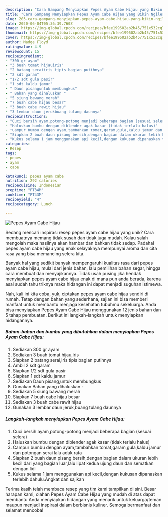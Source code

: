 ```yaml
---
description: "Cara Gampang Menyiapkan Pepes Ayam Cabe Hijau yang Bikin Ngiler"
title: "Cara Gampang Menyiapkan Pepes Ayam Cabe Hijau yang Bikin Ngiler"
slug: 203-cara-gampang-menyiapkan-pepes-ayam-cabe-hijau-yang-bikin-ngiler
date: 2020-06-04T05:36:39.760Z
image: https://img-global.cpcdn.com/recipes/bfee199602ab2b45/751x532cq70/pepes-ayam-cabe-hijau-foto-resep-utama.jpg
thumbnail: https://img-global.cpcdn.com/recipes/bfee199602ab2b45/751x532cq70/pepes-ayam-cabe-hijau-foto-resep-utama.jpg
cover: https://img-global.cpcdn.com/recipes/bfee199602ab2b45/751x532cq70/pepes-ayam-cabe-hijau-foto-resep-utama.jpg
author: Madge Floyd
ratingvalue: 4.9
reviewcount: 15
recipeingredient:
- "300 gr ayam"
- "3 buah tomat hijauiris"
- "2 batang seraiiris tipis bagian putihnya"
- "2 sdt garam"
- "1/2 sdt gula pasir"
- "1 sdt kaldu jamur"
- " Daun pisanguntuk membungkus"
- " Bahan yang dihaluskan "
- "5 siung bawang merah"
- "7 buah cabe hijau besar"
- "3 buah cabe rawit hijau"
- "3 lembar daun jerukbuang tulang daunnya"
recipeinstructions:
- "Cuci bersih ayam,potong-potong menjadi beberapa bagian (sesuai selera)"
- "Haluskan bumbu dengan diblender agak kasar (tidak terlalu halus)"
- "Campur bumbu dengan ayam,tambahkan tomat,garam,gula,kaldu jamur dan potongan serai lalu aduk rata"
- "Siapkan 2 buah daun pisang bersih,dengan bagian dalam ukuran lebih kecil dari yang bagian luar,lalu lipat kedua ujung daun dan sematkan dengan lidi"
- "Kukus selama 1 jam menggunakan api kecil,dengan kukusan dipanaskan terlebih dahulu.Angkat dan sajikan"
categories:
- Resep
tags:
- pepes
- ayam
- cabe

katakunci: pepes ayam cabe 
nutrition: 292 calories
recipecuisine: Indonesian
preptime: "PT34M"
cooktime: "PT43M"
recipeyield: "4"
recipecategory: Lunch

---
```



![Pepes Ayam Cabe Hijau](https://img-global.cpcdn.com/recipes/bfee199602ab2b45/751x532cq70/pepes-ayam-cabe-hijau-foto-resep-utama.jpg)

Sedang mencari inspirasi resep pepes ayam cabe hijau yang unik? Cara membuatnya memang tidak susah dan tidak juga mudah. Kalau salah mengolah maka hasilnya akan hambar dan bahkan tidak sedap. Padahal pepes ayam cabe hijau yang enak selayaknya mempunyai aroma dan cita rasa yang bisa memancing selera kita.

Banyak hal yang sedikit banyak mempengaruhi kualitas rasa dari pepes ayam cabe hijau, mulai dari jenis bahan, lalu pemilihan bahan segar, hingga cara membuat dan menyajikannya. Tidak usah pusing jika hendak menyiapkan pepes ayam cabe hijau enak di mana pun anda berada, karena asal sudah tahu triknya maka hidangan ini dapat menjadi suguhan istimewa.




Nah, kali ini kita coba, yuk, ciptakan pepes ayam cabe hijau sendiri di rumah. Tetap dengan bahan yang sederhana, sajian ini bisa memberi manfaat untuk membantu menjaga kesehatan tubuhmu sekeluarga. Anda bisa menyiapkan Pepes Ayam Cabe Hijau menggunakan 12 jenis bahan dan 5 tahap pembuatan. Berikut ini langkah-langkah untuk menyiapkan hidangannya.

<!--inarticleads1-->

##### Bahan-bahan dan bumbu yang dibutuhkan dalam menyiapkan Pepes Ayam Cabe Hijau:

1. Sediakan 300 gr ayam
1. Sediakan 3 buah tomat hijau,iris
1. Siapkan 2 batang serai,iris tipis bagian putihnya
1. Ambil 2 sdt garam
1. Siapkan 1/2 sdt gula pasir
1. Siapkan 1 sdt kaldu jamur
1. Sediakan  Daun pisang,untuk membungkus
1. Gunakan  Bahan yang dihaluskan :
1. Sediakan 5 siung bawang merah
1. Siapkan 7 buah cabe hijau besar
1. Sediakan 3 buah cabe rawit hijau
1. Gunakan 3 lembar daun jeruk,buang tulang daunnya




<!--inarticleads2-->

##### Langkah-langkah menyiapkan Pepes Ayam Cabe Hijau:

1. Cuci bersih ayam,potong-potong menjadi beberapa bagian (sesuai selera)
1. Haluskan bumbu dengan diblender agak kasar (tidak terlalu halus)
1. Campur bumbu dengan ayam,tambahkan tomat,garam,gula,kaldu jamur dan potongan serai lalu aduk rata
1. Siapkan 2 buah daun pisang bersih,dengan bagian dalam ukuran lebih kecil dari yang bagian luar,lalu lipat kedua ujung daun dan sematkan dengan lidi
1. Kukus selama 1 jam menggunakan api kecil,dengan kukusan dipanaskan terlebih dahulu.Angkat dan sajikan




Terima kasih telah membaca resep yang tim kami tampilkan di sini. Besar harapan kami, olahan Pepes Ayam Cabe Hijau yang mudah di atas dapat membantu Anda menyiapkan hidangan yang menarik untuk keluarga/teman maupun menjadi inspirasi dalam berbisnis kuliner. Semoga bermanfaat dan selamat mencoba!

